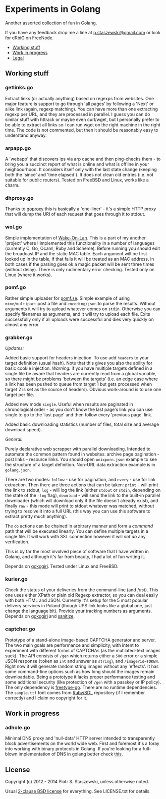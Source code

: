 # Experiments in Golang

Another assorted collection of fun in Golang.

If you have any feedback drop me a line at p.staszewski@gmail.com or look for 
dRbiG on FreeNode.

* [Working stuff](#working-stuff)
* [Work in progress](#work-in-progress)
* [Legal](#license)

Working stuff
-------------

### getlinks.go

Extract links (or actually anything) based on regexps from websites. One major 
feature is support to go through 'all pages' by following a 'Next' or alike 
link (again, regexp matching). You can have more than one extracting regexp per 
URL, and they are processed in parallel. I guess you can do similar stuff with 
httrack or maybe even curl/wget, but I personally prefer to be able to extract 
all links so I can run wget on the right machine in the right time. The code is 
not commented, but then it should be reasonably easy to understand anyway.

### arpapp.go

A 'webapp' that discovers ips via arp cache and then ping-checks them - to 
bring you a succinct report of what is online and what is offline in your 
neighbourhood. It considers itself only with the last state change (keeping 
both the 'since' and 'time elapsed'). It does not clean old entries (i.e. not 
suitable for public routers). Tested on FreeBSD and Linux, works like a charm.

### dhproxy.go

Thanks to [goproxy](https://github.com/elazarl/goproxy) this is basically a 
'one-liner' - it's a simple HTTP proxy that will dump the URI of each request 
that goes through it to stdout.

### wol.go

Simple implementation of 
[Wake-On-Lan](http://en.wikipedia.org/wiki/Wake-on-LAN). This is a part of my 
another 'project' where I implemented this functionality in a number of 
languages (currently C, Go, Ocaml, Ruby and Scheme). Before running you should 
edit the broadcast IP and the static MAC table. Each argument will be first 
looked up in the table, if that fails it will be treated as an MAC address. In 
both cases if the parsing goes ok a magic packet will be sent three times 
(without delay). There is only rudimentary error checking. Tested only on Linux 
(where it works).

### pomf.go

Rather simple uploader for [pomf.se](http://pomf.se). Simple example of using 
`mime/multipart` post a file and `encoding/json` to parse the results. Without 
arguments it will try to upload whatever comes on `stdin`. Otherwise you can 
specify filenames as arguments, and it will try to upload each file. Exits 
successfully only if all uploads were successful and dies very quickly on 
almost any error.

### grabber.go

*Updates:*

Added basic support for headers injection. To use add `headers` to your 
target definition (usual hash). Note that this gives you also the ability 
for basic cookie injection. *Warning:* if you have multiple targets defined 
in a single file be aware that headers are currently read from a global 
variable, so there might be problems 'between the targets' (i.e. an edge 
case where a link has been pushed to queue from target 1 but gets processed 
when target 2 is set as the source of headers). Obvious work-around is to 
use one target per file.

Added new mode `single`. Useful when results are paginated in chronological 
order - as you don't know the last page's link you can use single to go to 
the 'last page' and then follow every 'previous page' link.

Added basic downloading statistics (number of files, total size and average 
download speed).

*General:*

Purely declarative web scrapper with parallel downloading. Intended to automate 
the common pattern found in websites: archive page pagination - post links - 
resource links. You should open `unixporn.json` example to see the structure of 
a target definition. Non-URL data extraction example is in `golang.json`.

There are two modes: `follow` - use for pagination, and `every` - use for link 
extraction. Then there are three actions that can be taken: `print` - will 
print the link to stdout, `log` - will log the link (either `stdout` or 
`stdin`, depending on the state of the `-log` flag), `download` - will send 
the link to the built-in parallel downloader (which will download only if the 
file doesn't already exist), and finally `raw` - this mode will print to stdout 
whatever was matched, without trying to resolve it into a full URL (this way 
you can use this software to extract pretty much anything).

The `do` actions can be chained in arbitrary manner and form a *command* path 
that will be executed linearly. You can define multiple targets in a single 
file. It will work with SSL connection however it will *not do* any 
verification.

This is by far the most involved piece of software that I have written in 
Golang, and although it's far from beauty, I had a lot of fun writing it.

Depends on [gokogiri](https://github.com/moovweb/gokogiri). Tested under Linux 
and FreeBSD.

### kurier.go

Check the status of your deliveries from the command-line (and *fast*). This 
one uses either XPath or plain old Regexp extractor, so you can deal easily 
with both HTML and JSON. Currently it's setup for the 5 most popular delivery
services in Poland (though UPS link looks like a global one, just change the
language bit). Provide your tracking numbers as arguments. Depends on 
[gokogiri](https://github.com/moovweb/gokogiri) and 
[sanitize](https://github.com/kennygrant/sanitize).

### captcher.go

Prototype of a stand-alone image-based CAPTCHA generator and server. The two 
main goals are performance and simplicity, with intent to experiment with 
different forms of CAPTCHAs (as the mutilated-text images suck). The API 
consists of `/gen` which returns either a `500` error or a simple JSON 
response (`t`oken as `int` and `a`nswer as `string`), and `/image?id=TOKEN`. 
Right now it will generate random string images without any 'effects'. 
It has some command-line options such as how long should the images remain 
downloadable. Being a prototype it lacks proper performance testing and some 
additional security (like protection of `/gen` with a passkey or IP policy).
The only dependency is [freetype-go](https://code.google.com/p/freetype-go/). 
There are no runtime dependencies. The `sample.ttf` font comes from 
[Ruby/SDL](https://github.com/ohai/rubysdl) repository (if I remember 
correctly) and I claim no copyright for it.

Work in progress
----------------

### adhole.go

Minimal DNS proxy and 'null-data' HTTP server intended to transparently block 
advertisements on the world wide web. First and foremost it's a foray into 
working with binary protocols in Golang. If you're looking for a full-blown 
implementation of DNS in golang better check 
[this](https://github.com/miekg/dns).

License
-------

Copyright (c) 2012 - 2014 Piotr S. Staszewski, unless otherwise noted.

Usual [2-clause BSD license](http://opensource.org/licenses/BSD-2-Clause) for 
everything. See LICENSE.txt for details.

